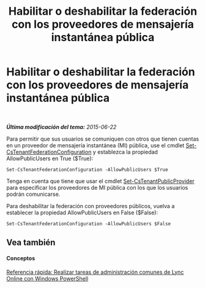 ﻿---
title: Habilitar o deshabilitar la federación con los proveedores de mensajería instantánea pública
TOCTitle: Habilitar o deshabilitar la federación con los proveedores de mensajería instantánea pública
ms:assetid: 8609682c-97d3-48e6-a243-d84c1f9c8419
ms:mtpsurl: https://technet.microsoft.com/es-es/library/Dn362809(v=OCS.15)
ms:contentKeyID: 56271298
ms.date: 06/02/2017
mtps_version: v=OCS.15
ms.translationtype: HT
---

# Habilitar o deshabilitar la federación con los proveedores de mensajería instantánea pública

 

_**Última modificación del tema:** 2015-06-22_

Para permitir que sus usuarios se comuniquen con otros que tienen cuentas en un proveedor de mensajería instantánea (MI) pública, use el cmdlet [Set-CsTenantFederationConfiguration](set-cstenantfederationconfiguration.md) y establezca la propiedad AllowPublicUsers en True ($True):

    Set-CsTenantFederationConfiguration -AllowPublicUsers $True

Tenga en cuenta que tiene que usar el cmdlet [Set-CsTenantPublicProvider](set-cstenantpublicprovider.md) para especificar los proveedores de MI pública con los que los usuarios podrán comunicarse.

Para deshabilitar la federación con proveedores públicos, vuelva a establecer la propiedad AllowPublicUsers en False ($False):

    Set-CsTenantFederationConfiguration -AllowPublicUsers $False

## Vea también

#### Conceptos

[Referencia rápida: Realizar tareas de administración comunes de Lync Online con Windows PowerShell](quick-reference-using-windows-powershell-to-do-common-skype-for-business-online-management-tasks.md)

